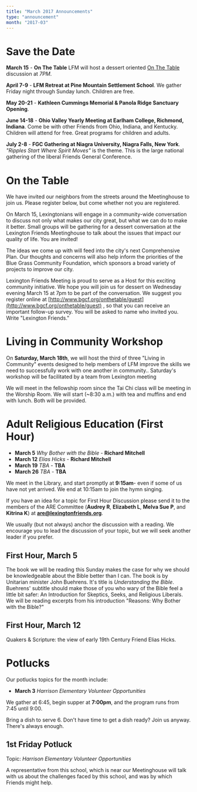 ```yaml
---
title: "March 2017 Announcements"
type: "announcement"
month: "2017-03"
---
```


# Save the Date

**March 15** - **On The Table** LFM will host a dessert oriented [On The
Table](https://www.bgcf.org/onthetable) discussion at *7PM*.

**April 7-9** - **LFM Retreat at Pine Mountain Settlement School**.  We
gather Friday night through Sunday lunch.  Children are free.  

**May 20-21** - **Kathleen Cummings Memorial & Panola Ridge Sanctuary Opening**.  

**June 14-18** - **Ohio Valley Yearly Meeting at Earlham College, Richmond,
Indiana**.  Come be with other Friends from Ohio, Indiana, and Kentucky.
Children will attend for free.  Great programs for children and adults.

**July 2-8** - **FGC Gathering at Niagra University, Niagra Falls, New York**.
*"Ripples Start Where Spirit Moves"* is the theme.  This is the large national
gathering of the liberal Friends General Conference.

# On the Table

We have invited our neighbors from the streets around the Meetinghouse to join
us.  Please register below, but come whether not you are registered.

On March 15, Lexingtonians will engage in a community-wide conversation to
discuss not only what makes our city great, but what we can do to make it
better. Small groups will be gathering for a dessert conversation at the
Lexington Friends Meetinghouse to talk about the issues that impact our quality
of life. You are invited!

The ideas we come up with will feed into the city's next Comprehensive Plan.
Our thoughts and concerns will also help inform the priorities of the Blue
Grass Community Foundation, which sponsors a broad variety of projects to
improve our city.

Lexington Friends Meeting is proud to serve as a Host for this exciting
community initiative. We hope you will join us for dessert on Wednesday evening
March 15 at 7pm to be part of the conversation. We suggest you register online
at [http://www.bgcf.org/onthetable/guest](http://www.bgcf.org/onthetable/guest)
, so that you can receive an important follow-up survey. You will be asked to
name who invited you.  Write "Lexington Friends."


# Living in Community Workshop

On **Saturday, March 18th**, we will host the third of three
"Living in Community" events designed to help members of LFM improve the skills
we need to successfully work with one another in community..  Saturday's
workshop will be facilitated by a team from Lexington meeting

We will meet in the fellowship room since the Tai Chi class will be meeting
in the Worship Room. We will start (~8:30 a.m.) with tea and muffins and end
with lunch.  Both will be provided.


# Adult Religious Education (First Hour)

* **March 5** *Why Bother with the Bible* - **Richard Mitchell**
* **March 12** *Elias Hicks* - **Richard Mitchell**
* **March 19** *TBA* - **TBA**
* **March 26** *TBA* - **TBA**

We meet in the Library, and start promptly at **9:15am**- even if some of us have
not yet arrived.  We end at 10:15am to join the hymn singing.

If you have an idea for a topic for First Hour Discussion please send it to
the members of the ARE Committee (**Audrey R**, **Elizabeth L**, **Melva
Sue P**, and **Kitrina K**) at **are@lexingtonfriends.org**.

We usually (but not always) anchor the discussion with a reading.  We encourage
you to lead the discussion of your topic, but we will seek another leader if
you prefer.

## First Hour, March 5

The book we will be reading this Sunday makes the case for why we should be
knowledgeable about the Bible better than I can.  The book is by Unitarian
minister John Buehrens.  It's title is *Understanding the Bible*.  Buehrens'
subtitle should make those of you who wary of the Bible feel a little bit
safer: An Introduction for Skeptics, Seeks, and Religious Liberals.  We will
be reading excerpts from his introduction "Reasons: Why Bother with the
Bible?"

## First Hour, March 12

Quakers & Scripture: the view  of early 19th Century Friend Elias Hicks.

# Potlucks

Our potlucks topics for the month include:

* **March 3** *Harrison Elementary Volunteer Opportunities*

We gather at 6:45, begin supper at **7:00pm**, and the program runs from 7:45
until 9:00.

Bring a dish to serve 6. Don't have time to get a dish ready?  Join us anyway.
There's always enough.  

## 1st Friday Potluck


Topic: *Harrison Elementary Volunteer Opportunities*

A representative from this school, which is near our Meetinghouse will talk
with us about the challenges faced by this school, and was by which Friends
might help.
